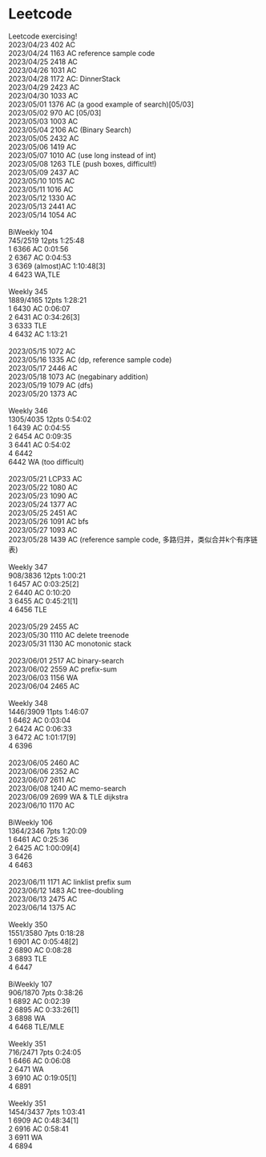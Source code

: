 # Leetcode
Leetcode exercising! \
2023/04/23 402  AC \
2023/04/24 1163 AC reference sample code \
2023/04/25 2418 AC \
2023/04/26 1031 AC \
2023/04/28 1172 AC: DinnerStack \
2023/04/29 2423 AC \
2023/04/30 1033 AC \
2023/05/01 1376 AC (a good example of search)[05/03] \
2023/05/02 970  AC [05/03] \
2023/05/03 1003 AC \
2023/05/04 2106 AC (Binary Search) \
2023/05/05 2432 AC \
2023/05/06 1419 AC \
2023/05/07 1010 AC (use long instead of int) \
2023/05/08 1263 TLE (push boxes, difficult!) \
2023/05/09 2437 AC \
2023/05/10 1015 AC \
2023/05/11 1016 AC \
2023/05/12 1330 AC \
2023/05/13 2441 AC \
2023/05/14 1054 AC \
\
BiWeekly 104 \
745/2519  12pts  1:25:48 \
1  6366  AC  0:01:56 \
2  6367  AC  0:04:53 \
3  6369  (almost)AC  1:10:48[3] \
4  6423  WA,TLE \
\
Weekly 345 \
1889/4165  12pts  1:28:21 \
1  6430  AC  0:06:07 \
2  6431  AC  0:34:26[3] \
3  6333  TLE \
4  6432  AC  1:13:21 \
\
2023/05/15 1072 AC \
2023/05/16 1335 AC (dp, reference sample code) \
2023/05/17 2446 AC \
2023/05/18 1073 AC (negabinary addition) \
2023/05/19 1079 AC (dfs) \
2023/05/20 1373 AC \
\
Weekly 346 \
1305/4035  12pts  0:54:02 \
1  6439  AC  0:04:55 \
2  6454  AC  0:09:35 \
3  6441  AC  0:54:02 \
4  6442 \
6442 WA (too difficult) \
\
2023/05/21 LCP33 AC \
2023/05/22 1080 AC \
2023/05/23 1090 AC \
2023/05/24 1377 AC \
2023/05/25 2451 AC \
2023/05/26 1091 AC bfs \
2023/05/27 1093 AC \
2023/05/28 1439 AC (reference sample code, 多路归并，类似合并k个有序链表) \
\
Weekly 347 \
908/3836  12pts  1:00:21 \
1  6457  AC  0:03:25[2] \
2  6440  AC  0:10:20 \
3  6455  AC  0:45:21[1] \
4  6456  TLE \
\
2023/05/29 2455 AC \
2023/05/30 1110 AC delete treenode \
2023/05/31 1130 AC monotonic stack \
\
2023/06/01 2517 AC binary-search \
2023/06/02 2559 AC prefix-sum \
2023/06/03 1156 WA \
2023/06/04 2465 AC \
\
Weekly 348 \
1446/3909  11pts  1:46:07 \
1  6462  AC  0:03:04 \
2  6424  AC  0:06:33 \
3  6472  AC  1:01:17[9] \
4  6396  \
\
2023/06/05 2460 AC \
2023/06/06 2352 AC \
2023/06/07 2611 AC \
2023/06/08 1240 AC memo-search \
2023/06/09 2699 WA & TLE dijkstra \
2023/06/10 1170 AC \
\
BiWeekly 106 \
1364/2346  7pts  1:20:09 \
1  6461  AC  0:25:36 \
2  6425  AC  1:00:09[4] \
3  6426  \
4  6463  \
\
2023/06/11 1171 AC linklist prefix sum \
2023/06/12 1483 AC tree-doubling \
2023/06/13 2475 AC \
2023/06/14 1375 AC \
\
Weekly 350 \
1551/3580  7pts  0:18:28 \
1  6901  AC  0:05:48[2] \
2  6890  AC  0:08:28 \
3  6893  TLE \
4  6447  \
\
BiWeekly 107 \
906/1870  7pts  0:38:26 \
1  6892  AC  0:02:39 \
2  6895  AC  0:33:26[1] \
3  6898  WA \
4  6468  TLE/MLE \
\
Weekly 351 \
716/2471  7pts  0:24:05 \
1  6466  AC  0:06:08 \
2  6471  WA \
3  6910  AC  0:19:05[1] \
4  6891  \
\
Weekly 351 \
1454/3437  7pts  1:03:41 \
1  6909  AC  0:48:34[1] \
2  6916  AC  0:58:41 \
3  6911  WA \
4  6894  
